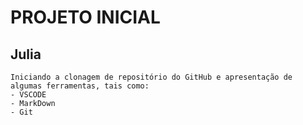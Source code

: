 # PROJETO INICIAL

## Julia
 ```
 Iniciando a clonagem de repositório do GitHub e apresentação de algumas ferramentas, tais como:
 - VSCODE
 - MarkDown
 - Git
 ```
